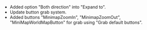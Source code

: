 * Added option "Both direction" into "Expand to".
* Update button grab system.
* Added buttons "MinimapZoomIn", "MinimapZoomOut", "MiniMapWorldMapButton" for grab using "Grab default buttons".